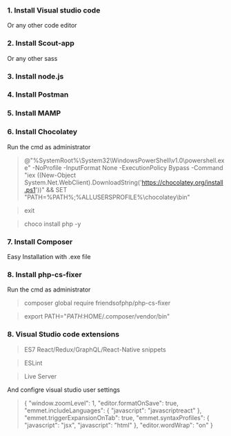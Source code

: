 ### 1. Install Visual studio code
Or any other code editor

### 2. Install Scout-app
Or any other sass

### 3. Install node.js

### 4. Install Postman

### 5. Install MAMP

### 6. Install Chocolatey
Run the cmd as administrator
>@"%SystemRoot%\System32\WindowsPowerShell\v1.0\powershell.exe" -NoProfile -InputFormat None -ExecutionPolicy Bypass -Command "iex ((New-Object System.Net.WebClient).DownloadString('https://chocolatey.org/install.ps1'))" && SET "PATH=%PATH%;%ALLUSERSPROFILE%\chocolatey\bin"

>exit

>choco install php -y

### 7. Install Composer
Easy Installation with .exe file

### 8. Install php-cs-fixer
Run the cmd as administrator
>composer global require friendsofphp/php-cs-fixer

>export PATH="$PATH:$HOME/.composer/vendor/bin"


### 8. Visual Studio code extensions
>ES7 React/Redux/GraphQL/React-Native snippets

>ESLint

>Live Server

And configre visual studio user settings

>{
    "window.zoomLevel": 1,
    "editor.formatOnSave": true,
    "emmet.includeLanguages": {
        "javascript": "javascriptreact"
    },
    "emmet.triggerExpansionOnTab": true,
    "emmet.syntaxProfiles": {
        "javascript": "jsx",
        "javascript": "html"
    },
    "editor.wordWrap": "on"
}
